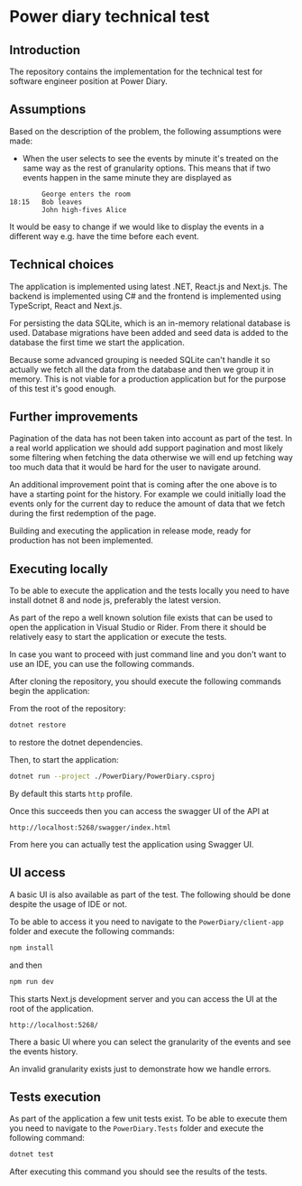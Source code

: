 # Power diary technical test

## Introduction

The repository contains the implementation for the technical test for software engineer position at Power Diary.

## Assumptions

Based on the description of the problem, the following assumptions were made:
- When the user selects to see the events by minute it's treated on the same way as the rest of granularity options.
This means that if two events happen in the same minute they are displayed as
```
        George enters the room
18:15   Bob leaves
        John high-fives Alice
```
It would be easy to change if we would like to display the events in a different way e.g. have the time before each event.

## Technical choices

The application is implemented using latest .NET, React.js and Next.js. The backend is implemented using C# and the frontend is implemented using TypeScript, React and Next.js.

For persisting the data SQLite, which is an in-memory relational database is used. Database migrations have been
added and seed data is added to the database the first time we start the application.

Because some advanced grouping is needed SQLite can't handle it so actually we fetch all the data from the
database and then we group it in memory. This is not viable for a production application but for the purpose of
this test it's good enough.

## Further improvements

Pagination of the data has not been taken into account as part of the test. In a real world application we should
add support pagination and most likely some filtering when fetching the data otherwise we will end up fetching
way too much data that it would be hard for the user to navigate around.

An additional improvement point that is coming after the one above is to have a starting point for the history. For
example we could initially load the events only for the current day to reduce the amount of data that we fetch during
the first redemption of the page.

Building and executing the application in release mode, ready for production has not been implemented.

## Executing locally

To be able to execute the application and the tests locally you need to have install dotnet 8 and node js, preferably the latest version.

As part of the repo a well known solution file exists that can be used to open the application in Visual Studio or Rider. From there it should be relatively easy to start the application or execute the tests.

In case you want to proceed with just command line and you don't want to use an IDE, you can use the following commands.

After cloning the repository, you should execute the following commands begin the application:

From the root of the repository:
```bash
dotnet restore
```
to restore the dotnet dependencies.

Then, to start the application:
```bash
dotnet run --project ./PowerDiary/PowerDiary.csproj
```

By default this starts `http` profile.

Once this succeeds then you can access the swagger UI of the API at

```
http://localhost:5268/swagger/index.html
```

From here you can actually test the application using Swagger UI.

## UI access

A basic UI is also available as part of the test. The following should be done despite the usage of IDE or not.

To be able to access it you need to navigate to the `PowerDiary/client-app` folder and execute the following commands:

```bash
npm install
```

and then
```bash
npm run dev
```

This starts Next.js development server and you can access the UI at the root of the application.

```
http://localhost:5268/
```

There a basic UI where you can select the granularity of the events and see the events history.

An invalid granularity exists just to demonstrate how we handle errors.

## Tests execution

As part of the application a few unit tests exist. To be able to execute them you need to navigate to the `PowerDiary.Tests` folder and execute the following command:

```bash
dotnet test
```

After executing this command you should see the results of the tests.

